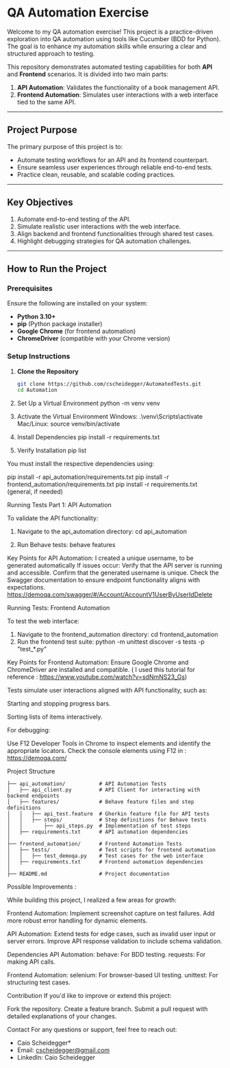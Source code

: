 # QA Automation Exercise

Welcome to my QA automation exercise! This project is a practice-driven exploration into QA automation using tools like Cucumber (BDD for Python). The goal is to enhance my automation skills while ensuring a clear and structured approach to testing.

This repository demonstrates automated testing capabilities for both **API** and **Frontend** scenarios. It is divided into two main parts:

1. **API Automation**: Validates the functionality of a book management API.
2. **Frontend Automation**: Simulates user interactions with a web interface tied to the same API.

---

## **Project Purpose**

The primary purpose of this project is to:
- Automate testing workflows for an API and its frontend counterpart.
- Ensure seamless user experiences through reliable end-to-end tests.
- Practice clean, reusable, and scalable coding practices.

---

## **Key Objectives**

1. Automate end-to-end testing of the API.
2. Simulate realistic user interactions with the web interface.
3. Align backend and frontend functionalities through shared test cases.
4. Highlight debugging strategies for QA automation challenges.

---

## **How to Run the Project**

### **Prerequisites**
Ensure the following are installed on your system:
- **Python 3.10+**
- **pip** (Python package installer)
- **Google Chrome** (for frontend automation)
- **ChromeDriver** (compatible with your Chrome version)

### **Setup Instructions**

1. **Clone the Repository**
   ```bash
   git clone https://github.com/cscheidegger/AutomatedTests.git
   cd Automation

2. Set Up a Virtual Environment
python -m venv venv

3. Activate the Virtual Environment
Windows: .\venv\Scripts\activate
Mac/Linux: source venv/bin/activate

4. Install Dependencies
   pip install -r requirements.txt

5. Verify Installation
   pip list


You must install the respective dependencies using:

pip install -r api_automation/requirements.txt
pip install -r frontend_automation/requirements.txt
pip install -r requirements.txt (general, if needed)


Running Tests
Part 1: API Automation

To validate the API functionality:

1. Navigate to the api_automation directory:
cd api_automation

2. Run Behave tests:
behave features

Key Points for API Automation:
I created a unique username, to be generated automatically
If issues occur:
Verify that the API server is running and accessible.
Confirm that the generated username is unique.
Check the Swagger documentation to ensure endpoint functionality aligns with expectations.
https://demoqa.com/swagger/#/Account/AccountV1UserByUserIdDelete

Running Tests: Frontend Automation

To test the web interface:
1. Navigate to the frontend_automation directory:
cd frontend_automation
2. Run the frontend test suite:
python -m unittest discover -s tests -p "test_*.py"

Key Points for Frontend Automation:
Ensure Google Chrome and ChromeDriver are installed and compatible.  ( I used this tutorial for reference : https://www.youtube.com/watch?v=sdNmNS23_Gs) 

Tests simulate user interactions aligned with API functionality, such as:

Starting and stopping progress bars.

Sorting lists of items interactively.

For debugging:

Use F12 Developer Tools in Chrome to inspect elements and identify the appropriate locators.
Check the console elements using F12 in : https://demoqa.com/

Project Structure
```qa_automation/
├── api_automation/           # API Automation Tests
│   ├── api_client.py         # API Client for interacting with backend endpoints
│   ├── features/             # Behave feature files and step definitions
│   │   ├── api_test.feature  # Gherkin feature file for API tests
│   │   ├── steps/            # Step definitions for Behave tests
│   │       ├── api_steps.py  # Implementation of test steps
│   ├── requirements.txt      # API automation dependencies
│
├── frontend_automation/      # Frontend Automation Tests
│   ├── tests/                # Test scripts for frontend automation
│   │   ├── test_demoqa.py    # Test cases for the web interface
│   ├── requirements.txt      # Frontend automation dependencies
│
├── README.md                 # Project documentation
```
Possible Improvements : 

While building this project, I realized a few areas for growth:

Frontend Automation:
Implement screenshot capture on test failures.
Add more robust error handling for dynamic elements.

API Automation:
Extend tests for edge cases, such as invalid user input or server errors.
Improve API response validation to include schema validation.


Dependencies
API Automation:
behave: For BDD testing.
requests: For making API calls.

Frontend Automation:
selenium: For browser-based UI testing.
unittest: For structuring test cases.

Contribution
If you'd like to improve or extend this project:

Fork the repository.
Create a feature branch.
Submit a pull request with detailed explanations of your changes.

Contact
For any questions or support, feel free to reach out:

* Caio Scheidegger*
* Email: cscheidegger@gmail.com
* LinkedIn: Caio Scheidegger


